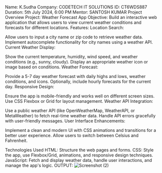 Name: K.Sudha
Company: CODETECH IT SOLUTIONS
ID: CT6WDS887
Duration: 5th July 2024, 6:00 PM
Mentor: SANTOSH KUMAR
Project Overview
Project: Weather Forecast App
Objective: Build an interactive web application that allows users to view current weather conditions and forecasts for different locations.
Features:
Location Search:

Allow users to input a city name or zip code to retrieve weather data.
Implement autocomplete functionality for city names using a weather API.
Current Weather Display:

Show the current temperature, humidity, wind speed, and weather conditions (e.g., sunny, cloudy).
Display an appropriate weather icon or image based on conditions.
Weather Forecast:

Provide a 5-7 day weather forecast with daily highs and lows, weather conditions, and icons.
Optionally, include hourly forecasts for the current day.
Responsive Design:

Ensure the app is mobile-friendly and works well on different screen sizes.
Use CSS Flexbox or Grid for layout management.
Weather API Integration:

Use a public weather API (like OpenWeatherMap, WeatherAPI, or MetaWeather) to fetch real-time weather data.
Handle API errors gracefully with user-friendly messages.
User Interface Enhancements:

Implement a clean and modern UI with CSS animations and transitions for a better user experience.
Allow users to switch between Celsius and Fahrenheit.

Technologies Used
HTML: Structure the web pages and forms.
CSS: Style the app, use Flexbox/Grid, animations, and responsive design techniques.
JavaScript: Fetch and display weather data, handle user interactions, and manage the app's logic.
OUTPUT:
![Screenshot (2)](https://github.com/user-attachments/assets/f5a56c6b-0791-4f98-9b3a-2acf273f795e)


